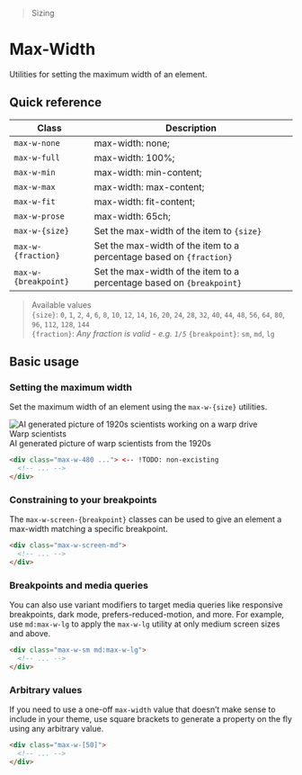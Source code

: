 > Sizing

# Max-Width
Utilities for setting the maximum width of an element.

## Quick reference

| Class                 | Description                                                             |
| --------------------- | ----------------------------------------------------------------------- |
| `max-w-none`          | max-width: none;                                                        |
| `max-w-full`          | max-width: 100%;                                                        |
| `max-w-min`           | max-width: min-content;                                                 |
| `max-w-max`           | max-width: max-content;                                                 |
| `max-w-fit`           | max-width: fit-content;                                                 |
| `max-w-prose`         | max-width: 65ch;                                                        |
| `max-w-{size}`        | Set the max-width of the item to `{size}`                               |
| `max-w-{fraction}`    | Set the max-width of the item to a percentage based on `{fraction}`     |
| `max-w-{breakpoint}`  | Set the max-width of the item to a percentage based on `{breakpoint}`   |

> Available values <br />
> `{size}`: `0`, `1`, `2`, `4`, `6`, `8`, `10`, `12`, `14`, `16`, `20`, `24`, `28`, `32`, `40`, `44`, `48`, `56`, `64`, `80`, `96`, `112`, `128`, `144` <br />
> `{fraction}`: _Any fraction is valid - e.g. `1/5`_
> `{breakpoint}`: `sm`, `md`, `lg`

## Basic usage
### Setting the maximum width
Set the maximum width of an element using the `max-w-{size}` utilities.

<width-controller>
  <container>
    <box class="flex justify-center" fg-color="var(--tw-blue-fg)" bg-color="var(--tw-blue-bg)">
      <section style="max-width:480px" class="bg-white dark:bg-black text-black dark:text-white ex-box">
        <img src="/20s-scientists.jpg" class="-my-24 -ml-24 h-144 w-144 rounded-l" alt="AI generated picture of 1920s scientists working on a warp drive" />
        <div class="px-24">
          <div class="font-bold">Warp scientists</div>
          <div class="">AI generated picture of warp scientists from the 1920s</div>
        </div>
      </section>
    </box>
  </container>
</width-controller>

```html
<div class="max-w-480 ..."> <-- !TODO: non-excisting
  <!-- ... -->
</div>
```

### Constraining to your breakpoints
The `max-w-screen-{breakpoint}` classes can be used to give an element a max-width matching a specific breakpoint.

```html
<div class="max-w-screen-md">
  <!-- ... -->
</div>
```

### Breakpoints and media queries
You can also use variant modifiers to target media queries like responsive breakpoints, dark mode, prefers-reduced-motion, and more. For example, use `md:max-w-lg` to apply the `max-w-lg` utility at only medium screen sizes and above.

```html
<div class="max-w-sm md:max-w-lg">
  <!-- ... -->
</div>
```

### Arbitrary values
If you need to use a one-off `max-width` value that doesn’t make sense to include in your theme, use square brackets to generate a property on the fly using any arbitrary value.

```html
<div class="max-w-[50]">
  <!-- ... -->
</div>
```